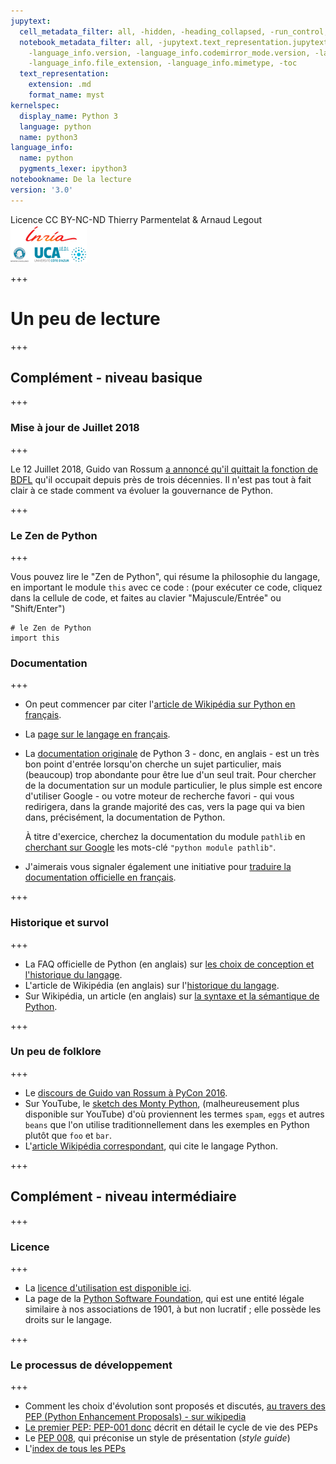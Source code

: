 ```yaml
---
jupytext:
  cell_metadata_filter: all, -hidden, -heading_collapsed, -run_control, -trusted
  notebook_metadata_filter: all, -jupytext.text_representation.jupytext_version, -jupytext.text_representation.format_version,
    -language_info.version, -language_info.codemirror_mode.version, -language_info.codemirror_mode,
    -language_info.file_extension, -language_info.mimetype, -toc
  text_representation:
    extension: .md
    format_name: myst
kernelspec:
  display_name: Python 3
  language: python
  name: python3
language_info:
  name: python
  pygments_lexer: ipython3
notebookname: De la lecture
version: '3.0'
---
```


<div class="licence">
<span>Licence CC BY-NC-ND</span>
<span>Thierry Parmentelat &amp; Arnaud Legout</span>
<span><img src="media/both-logos-small-alpha.png" /></span>
</div>

+++

# Un peu de lecture

+++

## Complément - niveau basique

+++

### Mise à jour de Juillet 2018

+++

Le 12 Juillet 2018, Guido van Rossum [a annoncé qu'il quittait la fonction de BDFL](https://lwn.net/Articles/759654/) qu'il occupait depuis près de trois décennies. Il n'est pas tout à fait clair à ce stade comment va évoluer la gouvernance de Python.

+++

### Le Zen de Python

+++

Vous pouvez lire le "Zen de Python", qui résume la philosophie du langage, en important le module `this` avec ce code&nbsp;: (pour exécuter ce code, cliquez dans la cellule de code, et faites au clavier "Majuscule/Entrée" ou "Shift/Enter")

```{code-cell} ipython3
# le Zen de Python
import this
```

### Documentation

+++

* On peut commencer par citer l'[article de Wikipédia sur Python en français](http://fr.wikipedia.org/wiki/Python_%28langage%29).
* La [page sur le langage en français](https://wiki.python.org/moin/FrenchLanguage).
* La [documentation originale](https://docs.python.org/3/) de Python 3 - donc, en anglais - est un très bon point d'entrée lorsqu'on cherche un sujet particulier, mais (beaucoup) trop abondante pour être lue d'un seul trait. Pour chercher de la documentation sur un module particulier, le plus simple est encore d'utiliser Google - ou votre moteur de recherche favori - qui vous redirigera, dans la grande majorité des cas, vers la page qui va bien dans, précisément, la documentation de Python.

  À titre d'exercice, cherchez la documentation du module `pathlib` en [cherchant sur Google](https://www.google.fr/search?q=python+module+pathlib) les mots-clé `"python module pathlib"`.

* J'aimerais vous signaler également une initiative pour [traduire la documentation officielle en français](https://docs.python.org/fr/3/).

+++

### Historique et survol

+++

* La FAQ officielle de Python (en anglais) sur [les choix de conception et l'historique du langage](https://docs.python.org/3/faq/design.html).
* L'article de Wikipédia (en anglais) sur l'[historique du langage](http://en.wikipedia.org/wiki/History_of_Python).
* Sur Wikipédia, un article (en anglais) sur [la syntaxe et la sémantique de Python](http://en.wikipedia.org/wiki/Python_syntax_and_semantics).

+++

### Un peu de folklore

+++

* Le [discours de Guido van Rossum à PyCon 2016](https://www.youtube.com/watch?v=YgtL4S7Hrwo).
* Sur YouTube, le [sketch des Monty Python](https://www.truestories.fr/1325-L_origine_du_mot_Spam), (malheureusement plus disponible sur YouTube) d'où proviennent les termes `spam`, `eggs` et autres `beans` que l'on utilise traditionnellement dans les exemples en Python plutôt que `foo` et `bar`.
* L'[article Wikipédia correspondant](http://en.wikipedia.org/wiki/Spam_%28Monty_Python%29), qui cite le langage Python.

+++

## Complément - niveau intermédiaire

+++

### Licence

+++

* La [licence d'utilisation est disponible ici](https://docs.python.org/3/license.html).
* La page de la [Python Software Foundation](https://www.python.org/psf/), qui est une entité légale similaire à nos associations de 1901, à but non lucratif&nbsp;; elle possède les droits sur le langage.

+++

### Le processus de développement

+++

* Comment les choix d'évolution sont proposés et discutés, [au travers des PEP (Python Enhancement Proposals) - sur wikipedia](http://en.wikipedia.org/wiki/Python_%28programming_language%29#Development)
* [Le premier PEP: PEP-001 donc](http://legacy.python.org/dev/peps/pep-0001/) décrit en détail le cycle de vie des PEPs
* Le [PEP 008](http://legacy.python.org/dev/peps/pep-0008), qui préconise un style de présentation (*style guide*)
* L'[index de tous les PEPs](http://legacy.python.org/dev/peps/)
